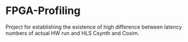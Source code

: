 # FPGA-Profiling
Project for establishing the existence of high difference between latency numbers of actual HW run and HLS Csynth and Cosim.
